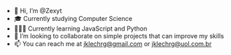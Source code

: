 - 👋 Hi, I’m @Zexyt
- 🎓 Currently studying Computer Science
- 👨🏻‍💻 Currently learning JavaScript and Python
- 💞️ I’m looking to collaborate on simple projects that can improve my skills
- 📫 You can reach me at jklechrg@gmail.com or jklechrg@uol.com.br
